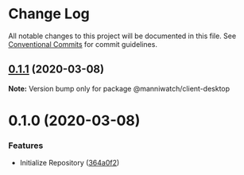 # Change Log

All notable changes to this project will be documented in this file.
See [Conventional Commits](https://conventionalcommits.org) for commit guidelines.

## [0.1.1](https://github.com/manniwatch/manniwatch/compare/v0.1.0...v0.1.1) (2020-03-08)

**Note:** Version bump only for package @manniwatch/client-desktop






# 0.1.0 (2020-03-08)


### Features

* Initialize Repository ([364a0f2](https://github.com/manniwatch/manniwatch/commit/364a0f2e8a81e3df0cbaa9e09a4e9f70c1994270))

